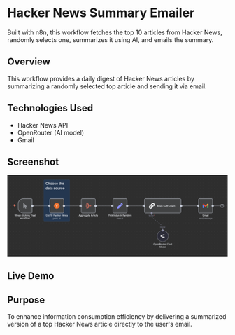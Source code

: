 # Hacker News Summary Emailer

Built with n8n, this workflow fetches the top 10 articles from Hacker News, randomly selects one, summarizes it using AI, and emails the summary.

## Overview

This workflow provides a daily digest of Hacker News articles by summarizing a randomly selected top article and sending it via email.

## Technologies Used

- Hacker News API
- OpenRouter (AI model)
- Gmail

## Screenshot

![](n8n_workflow.png)

## Live Demo

## Purpose

To enhance information consumption efficiency by delivering a summarized version of a top Hacker News article directly to the user's email.
